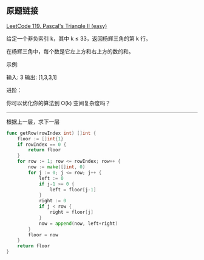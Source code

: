 ## 原题链接

[LeetCode 119. Pascal's Triangle II (easy)](https://leetcode-cn.com/problems/pascals-triangle-ii/)

给定一个非负索引 k，其中 k ≤ 33，返回杨辉三角的第 k 行。

在杨辉三角中，每个数是它左上方和右上方的数的和。

示例:

输入: 3 输出: [1,3,3,1]

进阶：

你可以优化你的算法到 O(k) 空间复杂度吗？

--------------------------------------------------------------------------------

根据上一层，求下一层

```go
func getRow(rowIndex int) []int {
    floor := []int{1}
    if rowIndex == 0 {
        return floor
    }
    for row := 1; row <= rowIndex; row++ {
        now := make([]int, 0)
        for j := 0; j <= row; j++ {
            left := 0
            if j-1 >= 0 {
                left = floor[j-1]
            }
            right := 0
            if j < row {
                right = floor[j]
            }
            now = append(now, left+right)
        }
        floor = now
    }
    return floor
}
```
